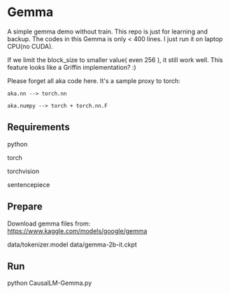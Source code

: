 # Gemma

A simple gemma demo without train. This repo is just for learning and backup. The codes in this Gemma is only < 400 lines. I just run it on laptop CPU(no CUDA).

If we limit the block_size to smaller value( even 256 ), it still work well. This feature looks like a Griffin implementation? :)

Please forget all aka code here. It's a sample proxy to torch:

    aka.nn --> torch.nn

    aka.numpy --> torch + torch.nn.F

## Requirements

python

torch

torchvision

sentencepiece

## Prepare

Download gemma files from: https://www.kaggle.com/models/google/gemma

data/tokenizer.model
data/gemma-2b-it.ckpt

## Run

python CausalLM-Gemma.py
